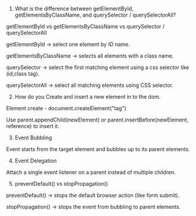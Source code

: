 1. What is the difference between getElementById, getElementsByClassName, and querySelector / querySelectorAll?

getElementById vs getElementsByClassName vs querySelector / querySelectorAll

getElementById → select one element by ID name.

getElementsByClassName → selects all elements with a class name.

querySelector → select the first matching element using a css selector like (id,class tag).

querySelectorAll → select all matching elements using CSS selector.

2. How do you Create and insert a new element in to the dom.

Element create - document.createElement("tag")

Use parent.appendChild(newElement) or parent.insertBefore(newElement, reference) to insert it.

3. Event Bubbling

Event starts from the target element and bubbles up to its parent elements.

4. Event Delegation

Attach a single event listener on a parent instead of multiple children.


5. preventDefault() vs stopPropagation()

preventDefault() → stops the default browser action (like form submit).

stopPropagation() → stops the event from bubbling to parent elements.
